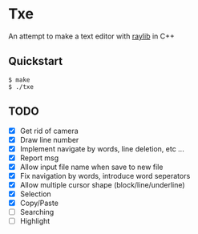 # Txe
An attempt to make a text editor with [raylib](https://www.raylib.com/) in C++

## Quickstart
```terminal
$ make
$ ./txe
```

## TODO
- [x] Get rid of camera
- [x] Draw line number
- [x] Implement navigate by words, line deletion, etc ...
- [x] Report msg
- [x] Allow input file name when save to new file
- [x] Fix navigation by words, introduce word seperators
- [x] Allow multiple cursor shape (block/line/underline)
- [x] Selection
- [x] Copy/Paste
- [ ] Searching
- [ ] Highlight

